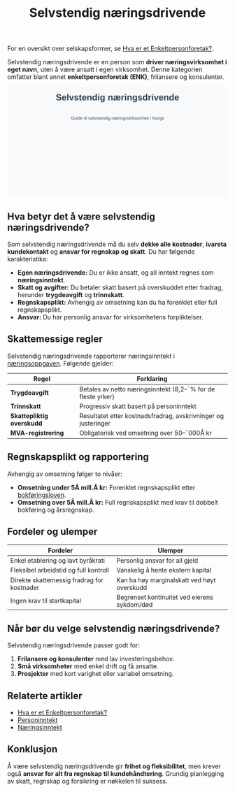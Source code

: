 ﻿---
title: "Selvstendig næringsdrivende"
meta_title: "Selvstendig næringsdrivende"
meta_description: 'For en oversikt over selskapsformer, se [Hva er et Enkeltpersonforetak?](/blogs/regnskap/hva-er-enkeltpersonforetak "Hva er et Enkeltpersonforetak? Komplett Gui...'
slug: selvstendig-naeringsdrivende
type: blog
layout: pages/single
---

For en oversikt over selskapsformer, se [Hva er et Enkeltpersonforetak?](/blogs/regnskap/hva-er-enkeltpersonforetak "Hva er et Enkeltpersonforetak? Komplett Guide til Selskapsformen").

Selvstendig næringsdrivende er en person som **driver næringsvirksomhet i eget navn**, uten å være ansatt i egen virksomhet. Denne kategorien omfatter blant annet **enkeltpersonforetak (ENK)**, frilansere og konsulenter.

![Illustrasjon som viser teksten Selvstendig næringsdrivende](selvstendig-naeringsdrivende-image.svg)

## Hva betyr det å være selvstendig næringsdrivende?

Som selvstendig næringsdrivende må du selv **dekke alle kostnader**, **ivareta kundekontakt** og **ansvar for regnskap og skatt**. Du har følgende karakteristika:

* **Egen næringsdrivende:** Du er ikke ansatt, og all inntekt regnes som **næringsinntekt**.
* **Skatt og avgifter:** Du betaler skatt basert på overskuddet etter fradrag, herunder **trygdeavgift** og **trinnskatt**.
* **Regnskapsplikt:** Avhengig av omsetning kan du ha forenklet eller full regnskapsplikt.
* **Ansvar:** Du har personlig ansvar for virksomhetens forpliktelser.

## Skattemessige regler

Selvstendig næringsdrivende rapporterer næringsinntekt i [næringsoppgaven](/blogs/regnskap/hva-er-naeringsoppgave "Hva er Næringsoppgave? Komplett Guide til Næringsoppgaven i Norge"). Følgende gjelder:

| Regel                          | Forklaring                                                             |
|--------------------------------|-------------------------------------------------------------------------|
| **Trygdeavgift**               | Betales av netto næringsinntekt (8,2–¯% for de fleste yrker)             |
| **Trinnskatt**                 | Progressiv skatt basert på personinntekt                              |
| **Skattepliktig overskudd**    | Resultatet etter kostnadsfradrag, avskrivninger og justeringer         |
| **MVA-registrering**           | Obligatorisk ved omsetning over 50–¯000Â kr                             |

## Regnskapsplikt og rapportering

Avhengig av omsetning følger to nivåer:

* **Omsetning under 5Â mill.Â kr:** Forenklet regnskapsplikt etter [bokføringsloven](/blogs/regnskap/hva-er-bokforingsloven "Hva er Bokføringsloven? Komplett Guide til Norsk Bokføringslovgivning").
* **Omsetning over 5Â mill.Â kr:** Full regnskapsplikt med krav til dobbelt bokføring og årsregnskap.

## Fordeler og ulemper

| Fordeler                                      | Ulemper                                      |
|-----------------------------------------------|----------------------------------------------|
| Enkel etablering og lavt byråkrati            | Personlig ansvar for all gjeld               |
| Fleksibel arbeidstid og full kontroll         | Vanskelig å hente ekstern kapital            |
| Direkte skattemessig fradrag for kostnader    | Kan ha høy marginalskatt ved høyt overskudd  |
| Ingen krav til startkapital                   | Begrenset kontinuitet ved eierens sykdom/død |

## Når bør du velge selvstendig næringsdrivende?

Selvstendig næringsdrivende passer godt for:

1. **Frilansere og konsulenter** med lav investeringsbehov.
2. **Små virksomheter** med enkel drift og få ansatte.
3. **Prosjekter** med kort varighet eller variabel omsetning.

## Relaterte artikler

* [Hva er et Enkeltpersonforetak?](/blogs/regnskap/hva-er-enkeltpersonforetak "Hva er et Enkeltpersonforetak? Komplett Guide til Selskapsformen")
* [Personinntekt](/blogs/regnskap/personinntekt "Personinntekt “ Komplett guide til personinntekt i norsk regnskap")
* [Næringsinntekt](/blogs/regnskap/naeringsinntekt "Næringsinntekt “ Komplett guide til næringsinntekt i norsk regnskap")

## Konklusjon

Å være selvstendig næringsdrivende gir **frihet og fleksibilitet**, men krever også **ansvar for alt fra regnskap til kundehåndtering**. Grundig planlegging av skatt, regnskap og forsikring er nøkkelen til suksess.









